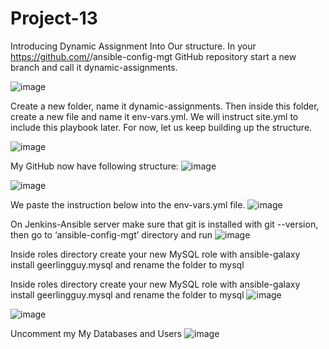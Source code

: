 # Project-13
Introducing Dynamic Assignment Into Our structure.
In your https://github.com/<your-name>/ansible-config-mgt GitHub repository start a new branch and call it dynamic-assignments.

![image](https://user-images.githubusercontent.com/113097621/229086194-fc770699-096b-4b88-90f3-f452eb122333.png)


Create a new folder, name it dynamic-assignments. Then inside this folder, create a new file and name it env-vars.yml. We will instruct site.yml to include this playbook later. For now, let us keep building up the structure.

![image](https://user-images.githubusercontent.com/113097621/229068463-3c87c504-c9d1-4153-856e-984282f565b0.png)

My GitHub now have following structure:
![image](https://user-images.githubusercontent.com/113097621/229069111-96aa711f-f6d8-4a93-b1f6-c8832c03245c.png)


![image](https://user-images.githubusercontent.com/113097621/229069228-ce13ae48-aabd-482d-8050-618df7035763.png)

We paste the instruction below into the env-vars.yml file.
![image](https://user-images.githubusercontent.com/113097621/229074085-34233ffb-7b74-4145-96b2-2edbf5ba77a9.png)


On Jenkins-Ansible server make sure that git is installed with git --version, then go to ‘ansible-config-mgt’ directory and run
![image](https://user-images.githubusercontent.com/113097621/229803816-4a7a9eb6-be8a-4cdd-b748-59e2d2af8286.png)
  
  
Inside roles directory create your new MySQL role with ansible-galaxy install geerlingguy.mysql and rename the folder to mysql
  
  Inside roles directory create your new MySQL role with ansible-galaxy install geerlingguy.mysql and rename the folder to mysql
![image](https://user-images.githubusercontent.com/113097621/233853433-1dc4931c-e70e-407d-a5cc-dba5f5d09b83.png)

![image](https://user-images.githubusercontent.com/113097621/233853704-59d6ed14-1be4-49d5-a726-06f559d69d4e.png)

Uncomment my My Databases and Users
![image](https://user-images.githubusercontent.com/113097621/233857812-4068bc36-65aa-4909-a7c3-1d82021795a6.png)

